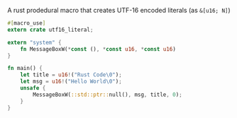A rust prodedural macro that creates UTF-16 encoded literals (as `&[u16; N]`)

```rust
#[macro_use]
extern crate utf16_literal;

extern "system" {
    fn MessageBoxW(*const (), *const u16, *const u16)
}

fn main() {
    let title = u16!("Rust Code\0");
    let msg = u16!("Hello World\0");
    unsafe {
        MessageBoxW(::std::ptr::null(), msg, title, 0);
    }
}
```
